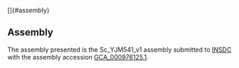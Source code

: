 []{#assembly}

Assembly
--------

The assembly presented is the Sc\_YJM541\_v1 assembly submitted to
[INSDC](http://www.insdc.org) with the assembly accession
[GCA\_000976125.1](http://www.ebi.ac.uk/ena/data/view/GCA_000976125.1).
